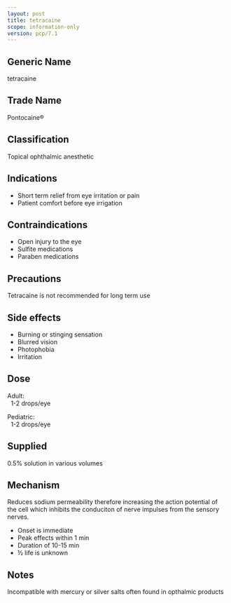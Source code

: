 ```yaml
---
layout: post
title: tetracaine
scope: information-only
version: pcp/7.1
---
```


## Generic Name

tetracaine

## Trade Name

Pontocaine®

## Classification

Topical ophthalmic anesthetic

## Indications

- Short term relief from eye irritation or pain
- Patient comfort before eye irrigation

## Contraindications

- Open injury to the eye
- Sulfite medications
- Paraben medications

## Precautions

Tetracaine is not recommended for long term use

## Side effects

- Burning or stinging sensation
- Blurred vision
- Photophobia
- Irritation

## Dose

Adult:\
&nbsp;&nbsp;1-2 drops/eye

Pediatric:\
&nbsp;&nbsp;1-2 drops/eye

## Supplied

0.5% solution in various volumes

## Mechanism

Reduces sodium permeability therefore increasing the action potential of the cell which inhibits the conduciton of nerve impulses from the sensory nerves.

- Onset is immediate
- Peak effects within 1 min
- Duration of 10-15 min
- ½ life is unknown

## Notes

Incompatible with mercury or silver salts often found in opthalmic products
